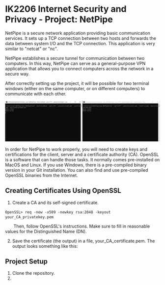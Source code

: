 # IK2206 Internet Security and Privacy - Project: NetPipe
NetPipe is a secure network application providing basic communication services. It sets up a TCP connection between two hosts and forwards the data between system I/O and the TCP connection. This application is very similar to "netcat" or "nc".

NetPipe establishes a secure tunnel for communication between two computers. In this way, NetPipe can serve as a general-purpose VPN application that allows you to connect computers across the network in a secure way.

After correctly setting up the project, it will be possible for two terminal windows (either on the same computer, or on different computers) to communicate with each other.

![alt text](https://github.com/ruireng/ProjectNetPipe/blob/main/Resources/example.png)

In order for NetPipe to work properly, you will need to create keys and certifications for the client, server and a certificate authority (CA). OpenSSL is a software that can handle those tasks. It normally comes pre-installed on MacOS and Linux. If you use Windows, there is a pre-compiled binary version in your Git installation. You can also find and use pre-compiled OpenSSL binaries from the Internet.

## Creating Certificates Using OpenSSL
1. Create a CA and its self-signed certificate.

```
OpenSSL> req -new -x509 -newkey rsa:2048 -keyout your_CA_privatekey.pem
```

&nbsp;&nbsp;&nbsp;&nbsp;&nbsp;&nbsp;&nbsp;Then, follow OpenSSL's instructions. Make sure to fill in reasonable values for the Distinguished Name (DN).

2. Save the certificate (the output) in a file, your_CA_certificate.pem. The output looks something like this:

<Insert image here>

## Project Setup
1. Clone the repository.
2. 
